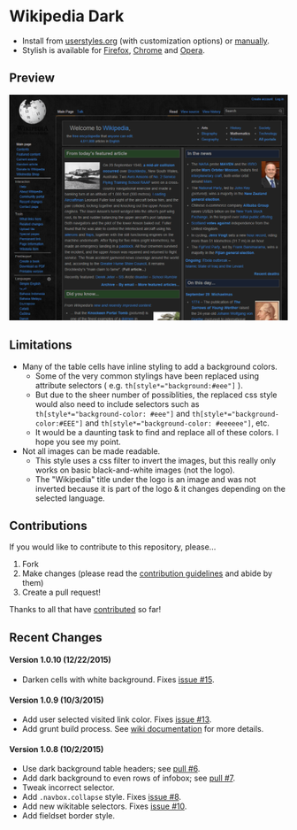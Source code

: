 # Wikipedia Dark

- Install from [userstyles.org](https://userstyles.org/styles/105844/) (with customization options) or [manually](https://raw.githubusercontent.com/StylishThemes/Wikipedia-Dark/master/wikipedia-dark.css).
- Stylish is available for [Firefox](https://addons.mozilla.org/en-US/firefox/addon/2108/), [Chrome](https://chrome.google.com/extensions/detail/fjnbnpbmkenffdnngjfgmeleoegfcffe) and [Opera](https://addons.opera.com/en/extensions/details/stylish-for-opera/).

## Preview
![Wikipedia Dark preview](images/after.png)

## Limitations

* Many of the table cells have inline styling to add a background colors.
  * Some of the very common stylings have been replaced using attribute selectors ( e.g. `th[style*="background:#eee"]` ).
  * But due to the sheer number of possiblities, the replaced css style would also need to include selectors such as `th[style*="background-color: #eee"]` and `th[style*="background-color:#EEE"]` and `th[style*="background-color: #eeeeee"]`, etc.
  * It would be a daunting task to find and replace all of these colors. I hope you see my point.
* Not all images can be made readable.
  * This style uses a css filter to invert the images, but this really only works on basic black-and-white images (not the logo).
  * The "Wikipedia" title under the logo is an image and was not inverted because it is part of the logo &amp; it changes depending on the selected language.

## Contributions

If you would like to contribute to this repository, please...

1. Fork
2. Make changes (please read the [contribution guidelines](https://github.com/StylishThemes/Wikipedia-Dark/blob/master/CONTRIBUTING.md) and abide by them)
3. Create a pull request!

Thanks to all that have [contributed](https://github.com/StylishThemes/Wikipedia-Dark/graphs/contributors) so far!

## Recent Changes

#### Version 1.0.10 (12/22/2015)

* Darken cells with white background. Fixes [issue #15](https://github.com/StylishThemes/Wikipedia-Dark/issues/15).

#### Version 1.0.9 (10/3/2015)

* Add user selected visited link color. Fixes [issue #13](https://github.com/StylishThemes/Wikipedia-Dark/issues/13).
* Add grunt build process. See [wiki documentation](https://github.com/StylishThemes/Wikipedia-Dark/wiki/Build) for more details.

#### Version 1.0.8 (10/2/2015)

* Use dark background table headers; see [pull #6](https://github.com/StylishThemes/Wikipedia-Dark/pull/6).
* Add dark background to even rows of infobox; see [pull #7](https://github.com/StylishThemes/Wikipedia-Dark/pull/7).
* Tweak incorrect selector.
* Add `.navbox.collapse` style. Fixes [issue #8](https://github.com/StylishThemes/Wikipedia-Dark/issues/8).
* Add new wikitable selectors. Fixes [issue #10](https://github.com/StylishThemes/Wikipedia-Dark/issues/10).
* Add fieldset border style.
